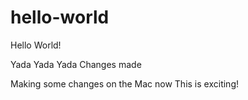 # hello-world
Hello World!

Yada Yada Yada
Changes made

Making some changes on the Mac now
This is exciting!
